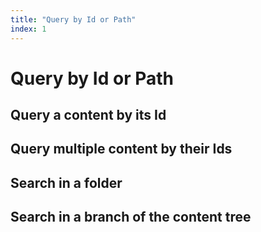 ```yaml
---
title: "Query by Id or Path"
index: 1
---
```


# Query by Id or Path

## Query a content by its Id

## Query multiple content by their Ids

## Search in a folder

## Search in a branch of the content tree